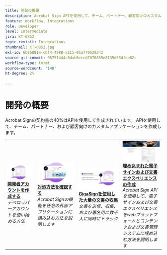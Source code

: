```yaml
---
title: 開発の概要
description: Acrobat Sign APIを使用して、チーム、パートナー、顧客向けのカスタムアプリケーションを作成する方法について説明します
feature: Workflow, Integrations
role: Developer
level: Intermediate
jira: KT-6852
topic-revisit: Integrations
thumbnail: KT-6852.jpg
exl-id: 6b86081e-cbf4-4988-a215-95a770620342
source-git-commit: 05751444c0dab6eccd7076889e8735d58dfee82c
workflow-type: tm+mt
source-wordcount: '148'
ht-degree: 2%

---
```


# 開発の概要

Acrobat Signの契約書の40%はAPIを使用して作成されています。 APIを使用して、チーム、パートナー、および顧客向けのカスタムアプリケーションを作成します。

<table style="table-layout:fixed">
<tr>
  <td>
    <a href="https://www.adobe.io/apis/documentcloud/sign.html" target="_blank">
      <img alt="開発者アカウントの作成" src="../assets/Develop_Getting-Started.png" />
    </a>
    <div>
    <a href="https://www.adobe.io/apis/documentcloud/sign.html" target="_blank"><strong>開発者アカウントを作成する</strong></a>
    </div>
    <em>デベロッパーアカウントを使い始める方法</em>
    <br>
  </td>
  <td>
    <a href="https://www.adobe.io/apis/documentcloud/sign/docs.html" target="_blank">
      <img alt="実行できる操作" src="../assets/Develop_Learn.png" />
    </a>
    <div>
    <a href="https://www.adobe.io/apis/documentcloud/sign/docs.html" target="_blank"><strong>対処方法を確認する</strong></a>
    </div>
    <em>Acrobat Signの機能を任意の外部アプリケーションに組み込む方法を説明します</em>
    <br>
  </td>  
  <td>
    <a href="gigasign.md">
      <img alt="GigaSignを使用した大量の文書の収集" src="../assets/gigasign.jpg" />
    </a>
    <div>
    <a href="gigasign.md"><strong>GigaSignを使用した大量の文書の収集</strong></a>
    </div>
    <em>文書を送信、収集、および署名用に数千人に同時にトラック</em>
    <br>
  </td>
   <td>
    <a href="embeddedesignature.md">
      <img alt="埋め込まれた電子サインおよび文書エクスペリエンスの作成" src="assets/embeddedesignature/EmbedPart1_thumb.png" />
    </a>
    <div>
    <a href="embeddedesignature.md"><strong>埋め込まれた電子サインおよび文書エクスペリエンスの作成</strong></a>
    </div>
    <em>Acrobat Sign APIを使用して、電子サインおよび文書エクスペリエンスをwebプラットフォームとコンテンツおよび文書管理システムに埋め込む方法を説明します</em>
    <br>
  </td>
</tr>
</table>
